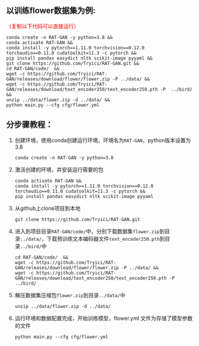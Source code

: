 ## 以训练flower数据集为例:

<font color="red">（复制以下代码可以直接运行）</font>

```
conda create -n RAT-GAN -y python=3.8 &&
conda activate RAT-GAN &&
conda install -y pytorch==1.11.0 torchvision==0.12.0 torchaudio==0.11.0 cudatoolkit=11.3 -c pytorch &&
pip install pandas easydict nltk scikit-image pyyaml &&
git clone https://github.com/Tryici/RAT-GAN.git &&
cd RAT-GAN/code/  &&
wget -c https://github.com/Tryici/RAT-GAN/releases/download/flower/flower.zip -P ../data/ &&
wget -c https://github.com/Tryici/RAT-GAN/releases/download/text_encoder250/text_encoder250.pth -P  ../bird/ &&
unzip ../data/flower.zip -d ../data/ &&
python main.py --cfg cfg/flower.yml
```

## 分步骤教程：

1. 创建环境，使用conda创建运行环境，环境名为`RAT-GAN`，python版本设置为3.8

   ```
   conda create -n RAT-GAN -y python=3.8
   ```

2. 激活创建的环境，并安装运行需要的包

   ```
   conda activate RAT-GAN &&
   conda install -y pytorch==1.11.0 torchvision==0.12.0 torchaudio==0.11.0 cudatoolkit=11.3 -c pytorch &&
   pip install pandas easydict nltk scikit-image pyyaml
   ```

3. 从github上clone项目到本地

   ```
   git clone https://github.com/Tryici/RAT-GAN.git
   ```

4. 进入到项目目录`RAT-GAN/code/`中，分别下载数据集`flower.zip`到目录`../data/`，下载预训练文本编码器文件`text_encoder250.pth`到目录`../bird/`中

   ```
   cd RAT-GAN/code/  &&
   wget -c https://github.com/Tryici/RAT-GAN/releases/download/flower/flower.zip -P ../data/ &&
   wget -c https://github.com/Tryici/RAT-GAN/releases/download/text_encoder250/text_encoder250.pth -P  ../bird/
   ```

5. 解压数据集压缩包`flower.zip`到目录`../data/`中

   ```
   unzip ../data/flower.zip -d ../data/
   ```

6. 运行环境和数据配置完成，开始训练模型，flower.yml 文件为存储了模型参数的文件

   ```
   python main.py --cfg cfg/flower.yml
   ```

